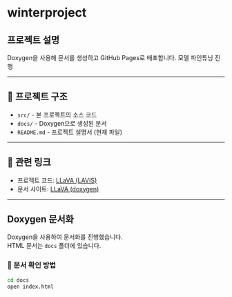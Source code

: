 # winterproject

## 프로젝트 설명
Doxygen을 사용해 문서를 생성하고 GitHub Pages로 배포합니다.
모델 파인튜닝 진행

---

## 📂 프로젝트 구조
- `src/` - 본 프로젝트의 소스 코드
- `docs/` - Doxygen으로 생성된 문서
- `README.md` - 프로젝트 설명서 (현재 파일)

---

## 🔗 관련 링크
- 프로젝트 코드: [LLaVA (LAVIS)](https://github.com/haotian-liu/LLaVA)
- 문서 사이트: [LLaVA (doxygen)](https://github.com/seongwoo1255/winterproject/blob/LLaVA/docs/LLaVA/html/index.html)

---

## Doxygen 문서화
Doxygen을 사용하여 문서화를 진행했습니다.  
HTML 문서는 `docs` 폴더에 있습니다.

### 📘 문서 확인 방법
```bash
cd docs
open index.html
